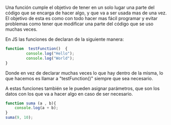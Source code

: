 Una función cumple el objetivo de tener en un solo lugar una parte del código que se encarga de hacer algo, y que va a ser usada mas de una vez. El objetivo de esta es como con todo hacer mas fácil programar y evitar problemas como tener que modificar una parte del código que se uso muchas veces. 

En JS las funciones de declaran de la siguiente manera: 

~~~js
function  testFunction()  {
         console.log("Hello");
         console.log("World");
}
~~~

Donde en vez de declarar muchas veces lo que hay dentro de la misma, lo que hacemos es llamar a "testFunction()" siempre que sea necesario. 

A estas funciones también se le pueden asignar parámetros, que son los datos con los que va a hacer algo en caso de ser necesario. 

~~~js
function suma (a , b){
    console.log(a + b);
}
suma(9, 10);
~~~

